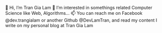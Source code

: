 👋 Hi, I’m Tran Gia Lam
👀 I’m interested in somethings related Computer Science like Web, Algorithms...
📫 You can reach me on Facebook @dev.trangialam or another Github @DevLamTran, and read my content I write on my personal blog at Tran Gia Lam
